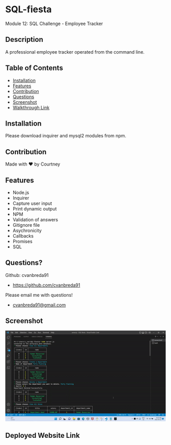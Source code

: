 # SQL-fiesta
Module 12: SQL Challenge - Employee Tracker

## Description
A professional employee tracker operated from the command line.

## Table of Contents
* [Installation](#installation)
* [Features](#features)
* [Contribution](#contribution)
* [Questions](#questions)
* [Screenshot](#screenshot)
* [Walkthrough Link](#walkthrough-link)

## Installation
Please download inquirer and mysql2 modules from npm.

## Contribution
Made with ❤️ by Courtney

## Features
* Node.js
* Inquirer
* Capture user input
* Print dynamic output
* NPM
* Validation of answers
* Gitignore file
* Asychronicity
* Callbacks
* Promises
* SQL

## Questions?
Github: cvanbreda91
* https://github.com/cvanbreda91

Please email me with questions!
* cvanbreda91@gmail.com

## Screenshot
![website-image](https://github.com/cvanbreda91/SQL-fiesta/blob/main/src/images/results.gif.gif?raw=true)

## Deployed Website Link

